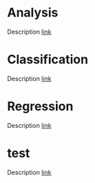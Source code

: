 
# Analysis

Description
[link](https://alexpaine.github.io/portfolio/test2.html)

# Classification

Description
[link](https://alexpaine.github.io/portfolio/test2.html)

# Regression

Description
[link](https://alexpaine.github.io/portfolio/test2.html)

# test

Description
[link](https://alexpaine.github.io/portfolio/test2.html)

